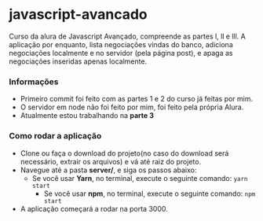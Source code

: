 # javascript-avancado
Curso da alura de Javascript Avançado, compreende as partes l, ll e lll. 
A aplicação por enquanto, lista negociações vindas do banco, adiciona negociações localmente e no servidor (pela página post), e apaga as negociações inseridas apenas localmente.

### Informações
* Primeiro commit foi feito com as partes 1 e 2 do curso já feitas por mim.
* O servidor em node não foi feito por mim, foi feito pela própria Alura.
* Atualmente estou trabalhando na **parte 3**

### Como rodar a aplicação
* Clone ou faça o download do projeto(no caso do download será necessário, extrair os arquivos) e vá até raiz do projeto.
* Navegue até a pasta **server/**, e siga os passos abaixo:
  * Se você usar **Yarn**, no terminal, execute o seguinte comando:
		`yarn start`
	* Se você usar **npm**, no terminal, execute o seguinte comando:
		`npm start`
* A aplicação começará a rodar na porta 3000.



